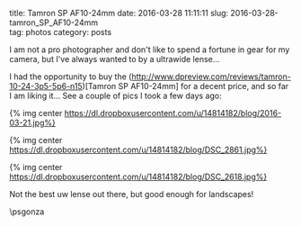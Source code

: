 title: Tamron SP AF10-24mm
date: 2016-03-28 11:11:11
slug: 2016-03-28-tamron_SP_AF10-24mm  
tag: photos
category: posts

I am not a pro photographer and don't like to spend a fortune in gear for my camera, but I've always wanted to by a ultrawide lense...

I had the opportunity to buy the (http://www.dpreview.com/reviews/tamron-10-24-3p5-5p6-n15)[Tamron SP AF10-24mm] for a decent price, and so far I am liking it... See a couple of pics I took a few days ago:

{% img center https://dl.dropboxusercontent.com/u/14814182/blog/2016-03-21.jpg%}

{% img center https://dl.dropboxusercontent.com/u/14814182/blog/DSC_2861.jpg%}

{% img center https://dl.dropboxusercontent.com/u/14814182/blog/DSC_2618.jpg%}

Not the best uw lense out there, but good enough for landscapes!

\\psgonza
